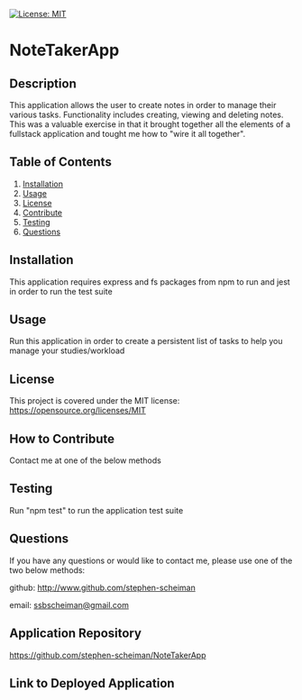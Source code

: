 [![License: MIT](https://img.shields.io/badge/License-MIT-yellow.svg)](https://opensource.org/licenses/MIT)

  # NoteTakerApp 
  ## Description
  This application allows the user to create notes in order to manage their various tasks. Functionality includes creating, viewing and deleting notes. This was a valuable exercise in that it brought together all the elements of a fullstack application and tought me how to "wire it all together". 
  ## Table of Contents
  1. [Installation](#installation)
  2. [Usage](#usage)
  3. [License](#license)
  4. [Contribute](#contribute)
  5. [Testing](#tests)
  6. [Questions](#questions)
  ## Installation <a name="installation"></a>
  This application requires express and fs packages from npm to run and jest in order to run the test suite
  ## Usage <a name="usage"></a>
  Run this application in order to create a persistent list of tasks to help you manage your studies/workload
  ## License <a name="license"></a>
  This project is covered under the MIT license: https://opensource.org/licenses/MIT
  ## How to Contribute <a name="contribute"></a>
  Contact me at one of the below methods
  ## Testing <a name="tests"></a>
  Run "npm test" to run the application test suite
  ## Questions <a name="questions"></a>
  If you have any questions or would like to contact me, please use one of the two below methods:

  github: http://www.github.com/stephen-scheiman

  email: ssbscheiman@gmail.com

  ## Application Repository
  https://github.com/stephen-scheiman/NoteTakerApp

  ## Link to Deployed Application
  
